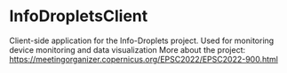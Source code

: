# InfoDropletsClient
Client-side application for the Info-Droplets project. Used for monitoring device monitoring and data visualization
More about the project: https://meetingorganizer.copernicus.org/EPSC2022/EPSC2022-900.html
